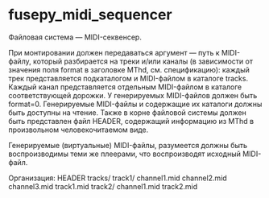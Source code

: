 # fusepy_midi_sequencer

Файловая система — MIDI-секвенсер. 

При монтировании должен передаваться аргумент — путь к MIDI-файлу, который разбирается на треки и/или каналы (в зависимости от значения поля format в заголовке MThd, см. спецификацию): каждый трек представляется подкаталогом и MIDI-файлом в каталоге tracks. Каждый канал представляется отдельным MIDI-файлом в каталоге соответствующей дорожки. У генерируемых MIDI-файлов должен быть format=0. Генерируемые MIDI-файлы и содержащие их каталоги должны быть доступны на чтение. Также в корне файловой системы должен быть представлен файл HEADER, содержащий информацию из MThd в произвольном человекочитаемом виде.

Генерируемые (виртуальные) MIDI-файлы, разумеется должны быть воспроизводимы теми же плеерами, что воспроизводят исходный MIDI-файл.

Организация:
HEADER
tracks/
    track1/
        channel1.mid
        channel2.mid
        channel3.mid
    track1.mid
    track2/
        channel1.mid
    track2.mid
